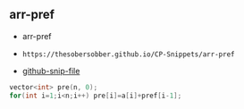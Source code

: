 
## arr-pref

- arr-pref
- ```
  https://thesobersobber.github.io/CP-Snippets/arr-pref
  ```
- [github-snip-file](https://github.com/theSoberSobber/CP-Snippets/blob/main/snippets.json#L45)

```cpp
vector<int> pre(n, 0);
for(int i=1;i<n;i++) pre[i]=a[i]+pref[i-1]; 
```
